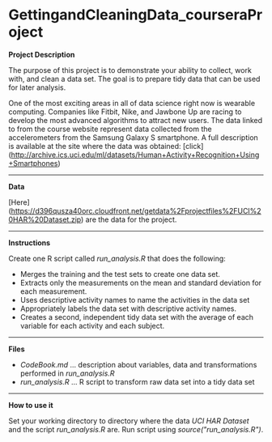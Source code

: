 # GettingandCleaningData_courseraProject


**Project Description**

The purpose of this project is to demonstrate your ability to collect, work with, and clean a data set. The goal is to prepare tidy data that can be used for later analysis. 

One of the most exciting areas in all of data science right now is wearable computing.
Companies like Fitbit, Nike, and Jawbone Up are racing to develop the most advanced
algorithms to attract new users. The data linked to from the course website represent
data collected from the accelerometers from the Samsung Galaxy S smartphone.
A full description is available at the site where the data was obtained: [click]
(http://archive.ics.uci.edu/ml/datasets/Human+Activity+Recognition+Using+Smartphones)

___
**Data**

[Here] (https://d396qusza40orc.cloudfront.net/getdata%2Fprojectfiles%2FUCI%20HAR%20Dataset.zip) are the data for the project.

___
**Instructions**

Create one R script called *run_analysis.R* that does the following:

- Merges the training and the test sets to create one data set.
- Extracts only the measurements on the mean and standard deviation for each measurement. 
- Uses descriptive activity names to name the activities in the data set
- Appropriately labels the data set with descriptive activity names. 
- Creates a second, independent tidy data set with the average of each variable for each activity and each subject.

___
**Files**

- *CodeBook.md* ... description about variables, data and transformations performed in *run_analysis.R*
- *run_analysis.R* ... R script to transform raw data set into a tidy data set

___
**How to use it**

Set your working directory to directory where the data *UCI HAR Dataset* and the script *run_analysis.R* are. Run script using *source("run_analysis.R")*.
